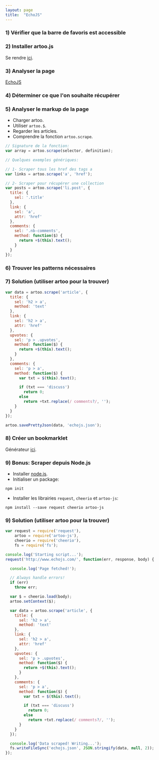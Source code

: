 ```yaml
---
layout: page
title:  "EchoJS"
---
```


### 1) Vérifier que la barre de favoris est accessible

### 2) Installer artoo.js

Se rendre [ici](http://medialab.github.io/artoo/).

### 3) Analyser la page

[EchoJS](http://www.echojs.com/)

### 4) Déterminer ce que l'on souhaite récupérer

### 5) Analyser le markup de la page

* Charger artoo.
* Utiliser `artoo.$`.
* Regarder les articles.
* Comprendre la fonction `artoo.scrape`.

```js
// Signature de la fonction:
var array = artoo.scrape(selector, definition);

// Quelques exemples génériques:

// 1- Scraper tous les href des tags a
var links = artoo.scrape('a', 'href');

// 2- Scraper pour récupérer une collection
var posts = artoo.scrape('li.post', {
  title: {
    sel: '.title'
  },
  link: {
    sel: 'a',
    attr: 'href'
  },
  comments: {
    sel: '.nb-comments',
    method: function($) {
      return +$(this).text();
    }
  }
});
```

### 6) Trouver les patterns nécessaires

### 7) Solution (utiliser artoo pour la trouver)

```js
var data = artoo.scrape('article', {
  title: {
    sel: 'h2 > a',
    method: 'text'
  },
  link: {
    sel: 'h2 > a',
    attr: 'href'
  },
  upvotes: {
    sel: 'p > .upvotes',
    method: function($) {
      return +$(this).text();
    }
  },
  comments: {
    sel: 'p > a',
    method: function($) {
      var txt = $(this).text();

      if (txt === 'discuss')
        return 0;
      else
        return +txt.replace(/ comments?/, '');
    }
  }
});

artoo.savePrettyJson(data, 'echojs.json');
```

### 8) Créer un bookmarklet

Générateur [ici](http://medialab.github.io/artoo/generator).

### 9) Bonus: Scraper depuis Node.js

* Installer [node.js](https://nodejs.org/).
* Initialiser un package:

```
npm init
```

* Installer les librairies `request`, `cheerio` et `artoo-js`:

```
npm install --save request cheerio artoo-js
```

### 9) Solution (utiliser artoo pour la trouver)

```js
var request = require('request'),
    artoo = require('artoo-js'),
    cheerio = require('cheerio'),
    fs = require('fs');

console.log('Starting script...');
request('http://www.echojs.com/', function(err, response, body) {

  console.log('Page fetched!');

  // Always handle errors!
  if (err)
    throw err;

  var $ = cheerio.load(body);
  artoo.setContext($);

  var data = artoo.scrape('article', {
    title: {
      sel: 'h2 > a',
      method: 'text'
    },
    link: {
      sel: 'h2 > a',
      attr: 'href'
    },
    upvotes: {
      sel: 'p > .upvotes',
      method: function($) {
        return +$(this).text();
      }
    },
    comments: {
      sel: 'p > a',
      method: function($) {
        var txt = $(this).text();

        if (txt === 'discuss')
          return 0;
        else
          return +txt.replace(/ comments?/, '');
      }
    }
  });

  console.log('Data scraped! Writing...');
  fs.writeFileSync('echojs.json', JSON.stringify(data, null, 2));
});

```

<script src="{{ site.baseurl }}/js/jquery-2.2.1.min.js"></script>
<script src="../js/echojs.js"></script>

